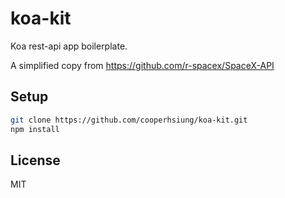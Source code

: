 # koa-kit

Koa rest-api app boilerplate.

A simplified copy from https://github.com/r-spacex/SpaceX-API

## Setup

```bash
git clone https://github.com/cooperhsiung/koa-kit.git
npm install
```

## License

MIT
